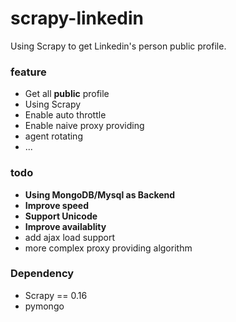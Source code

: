 scrapy-linkedin
===============

Using Scrapy to get Linkedin's person public profile.

### feature
* Get all **public** profile
* Using Scrapy
* Enable auto throttle
* Enable naive proxy providing
* agent rotating
* ...

### todo
* **Using MongoDB/Mysql as Backend**
* **Improve speed**
* **Support Unicode**
* **Improve availablity**
* add ajax load support
* more complex proxy providing algorithm


### Dependency
* Scrapy == 0.16
* pymongo 